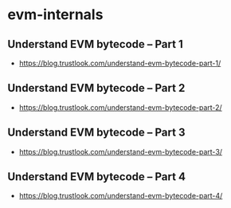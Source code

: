 # evm-internals

## Understand EVM bytecode – Part 1

- https://blog.trustlook.com/understand-evm-bytecode-part-1/

## Understand EVM bytecode – Part 2

- https://blog.trustlook.com/understand-evm-bytecode-part-2/

## Understand EVM bytecode – Part 3

- https://blog.trustlook.com/understand-evm-bytecode-part-3/

## Understand EVM bytecode – Part 4

- https://blog.trustlook.com/understand-evm-bytecode-part-4/
